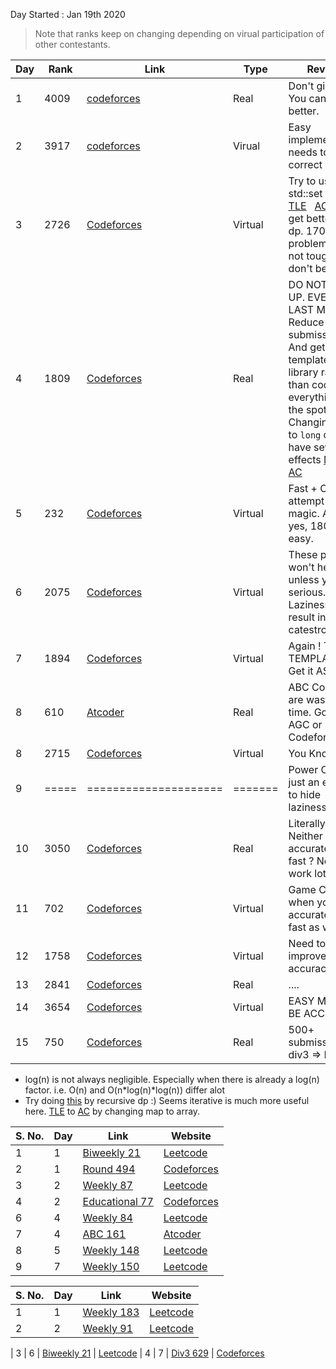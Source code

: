 Day Started : Jan 19th 2020
> Note that ranks keep on changing depending on virual participation of other contestants.

Day | Rank | Link | Type | Review | Upsolved |
----|------|------|------|--------|----------|
1 | 4009 | [codeforces](https://codeforces.com/contest/1293/standings/page/21) | Real | Don't give up. You can do better. |======|
2 | 3917 | [codeforces](https://codeforces.com/contest/1285) | Virual | Easy implementation needs to be correct | 1 |
3 | 2726 | [Codeforces](https://codeforces.com/contest/1287) | Virtual | Try to use std::set less &nbsp; [TLE](https://codeforces.com/contest/1287/submission/69266103) &nbsp; [AC](https://codeforces.com/contest/1287/submission/) &nbsp; and get better at dp. 1700 problems are not tough, don't be afraid. | 2 |
4 | 1809 | [Codeforces](https://codeforces.com/contest/1294/standings/page/10) | Real | DO NOT GIVE UP. EVEN ON LAST MINUTE. Reduce WA submissions. And get a template library rather than coding everything on the spot. Changing ```int``` to ```long``` can have severe effects [MLE](https://codeforces.com/contest/1294/submission/69364778) &nbsp; [AC](https://codeforces.com/contest/1294/submission/69367029) | ====== |
5 | 232 | [Codeforces](https://codeforces.com/contest/1283/standings/page/2) | Virtual | Fast + Correct attempt does magic. And yes, 1800 are easy. | ====== |
6 | 2075 | [Codeforces](https://codeforces.com/contest/1271/standings/page/11) | Virtual | These practice won't help unless you are serious. Laziness will result in catestrophe. | ====== |
7 | 1894 | [Codeforces](https://codeforces.com/contest/1279) | Virtual | Again ! THE TEMPLATE !!! Get it ASAP | ====== | 
8 | 610 | [Atcoder](https://atcoder.jp/contests/abc153/standings) | Real | ABC Contests are waste of time. Go for AGC or Codeforces | Not Required |
8 | 2715 | [Codeforces](https://codeforces.com/contest/1282) | Virtual | You Know it ! | 2 | 
9 | =====| ===================== | ======= | Power Cut is just an excuse to hide laziness. | ====== |
10| 3050 | [Codeforces](https://codeforces.com/contest/1295/standings/participant/32280114#p32280114) | Real | Literally ? Neither accurate nor fast ? Need to work lot more. | 1 |
11 | 702 | [Codeforces](https://codeforces.com/contest/1269/standings/page/4) | Virtual | Game Changes when you are accurate and fast as well. | ====== | 
12 | 1758 | [Codeforces](https://codeforces.com/contest/1281/standings/page/9) | Virtual | Need to improve accuracy | 0 |
13 | 2841 | [Codeforces](https://codeforces.com/contest/1291/) | Real | .... | ====== |
14 | 3654 | [Codeforces](https://codeforces.com/contest/1263) | Virtual | EASY MUST BE ACCEPTED | ====== |
15 | 750 | [Codeforces](https://codeforces.com/contest/1296) | Real | 500+ submissions in div3 => Easy | 1 |


* log(n) is not always negligible. Especially when there is already a log(n) factor. i.e. O(n) and O(n*log(n)*log(n)) differ alot
* Try doing [this](https://codeforces.com/problemset/problem/543/A) by recursive dp :) Seems iterative is much more useful here.
[TLE](https://codeforces.com/problemset/submission/385/72215293) to [AC](https://codeforces.com/problemset/submission/385/72215637) by changing map to array.


|S. No.| Day | Link | Website |
|------|-----|------|---------|
|1     |1    | [Biweekly 21](https://github.com/harshraj22/problem_solving/tree/master/solution/leetcode/contests/Biweekly21)  |[Leetcode](https://leetcode.com/contest/biweekly-contest-21)|
|2     |1    | [Round 494](https://github.com/harshraj22/problem_solving/tree/master/solution/codeforces/contests/494)  |[Codeforces](https://codeforces.com/contest/1003)|
|3     |2    | [Weekly 87](https://github.com/harshraj22/problem_solving/tree/master/solution/leetcode/contests/Weekly87) | [Leetcode](https://leetcode.com/contest/weekly-contest-87) |
|4    |2     | [Educational 77](https://github.com/harshraj22/problem_solving/tree/master/solution/codeforces/contests/77) | [Codeforces](https://codeforces.com/contest/1260) |
| 6   | 4   | [Weekly 84](https://github.com/harshraj22/problem_solving/tree/master/solution/leetcode/contests/Weekly84) | [Leetcode](https://leetcode.com/contest/weekly-contest-84) |
| 7   | 4   | [ABC 161](https://github.com/harshraj22/problem_solving/tree/master/solution/atcoder/contests/ABC161) | [Atcoder](https://atcoder.jp/contests/abc161/tasks) |
| 8   | 5   | [Weekly 148](https://github.com/harshraj22/problem_solving/tree/master/solution/leetcode/contests/Weekly148) | [Leetcode](https://leetcode.com/contest/weekly-contest-148)
| 9   | 7   | [Weekly 150](https://github.com/harshraj22/problem_solving/tree/master/solution/leetcode/contests/Weekly150) | [Leetcode](https://leetcode.com/contest/weekly-contest-150)



|S. No.| Day | Link | Website |
|------|-----|------|---------|
| 1    | 1   | [Weekly 183](https://github.com/harshraj22/problem_solving/tree/master/solution/leetcode/contests/Weekly183) | [Leetcode](https://leetcode.com/contest/weekly-contest-183)
| 2    | 2   | [Weekly 91](https://github.com/harshraj22/problem_solving/tree/master/solution/leetcode/contests/Weekly91) | [Leetcode](https://leetcode.com/contest/weekly-contest-91)

| 3    | 6   | [Biweekly 21](https://github.com/harshraj22/problem_solving/tree/master/solution/leetcode/contests/Biweekly21) | [Leetcode](https://leetcode.com/contest/Biweekly-contest-21)
| 4    | 7   | [Div3 629](https://github.com/harshraj22/problem_solving/tree/master/solution/codeforces/contests/629) | [Codeforces](https://codeforces.com/contest/1328)
